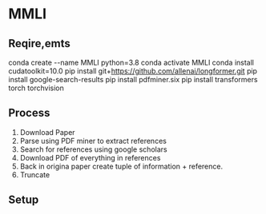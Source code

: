 # MMLI

## Reqire,emts
conda create --name MMLI python=3.8
conda activate MMLI
conda install cudatoolkit=10.0
pip install git+https://github.com/allenai/longformer.git
pip install google-search-results
pip install pdfminer.six
pip install transformers torch torchvision 

## Process
1. Download Paper
2. Parse using PDF miner to extract references
3. Search for references using google scholars
4. Download PDF of everything in references
5. Back in origina paper create tuple of information + reference. 
6. Truncate 
## Setup